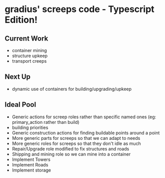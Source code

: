 # gradius' screeps code - Typescript Edition!

## Current Work
* container mining
* structure upkeep
* transport creeps

## Next Up
* dynamic use of containers for building/upgrading/upkeep

## Ideal Pool
* Generic actions for screep roles rather than specific named ones (eg: primary_action rather than build)
* building priorities
* Generic construction actions for finding buildable points around a point
* More generic parts for screeps so that we can adapt to needs
* More generic roles for screeps so that they don't idle as much
* Repair/Upgrade role modified to fix structures and roads
* Shipping and mining role so we can mine into a container
* Implement Towers
* Implement Roads
* Implement storage
